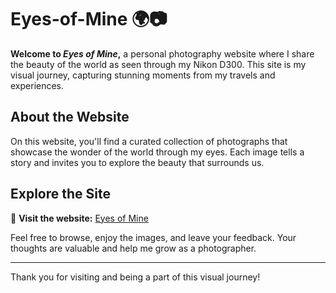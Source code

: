 # Eyes-of-Mine 🌍📷

**Welcome to *Eyes of Mine*,** a personal photography website where I share the beauty of the world as seen through my Nikon D300. This site is my visual journey, capturing stunning moments from my travels and experiences.

## About the Website

On this website, you'll find a curated collection of photographs that showcase the wonder of the world through my eyes. Each image tells a story and invites you to explore the beauty that surrounds us.

## Explore the Site

🔗 **Visit the website:** [Eyes of Mine](https://mojitharanasingha.my.canva.site/)

Feel free to browse, enjoy the images, and leave your feedback. Your thoughts are valuable and help me grow as a photographer.

---

Thank you for visiting and being a part of this visual journey!

